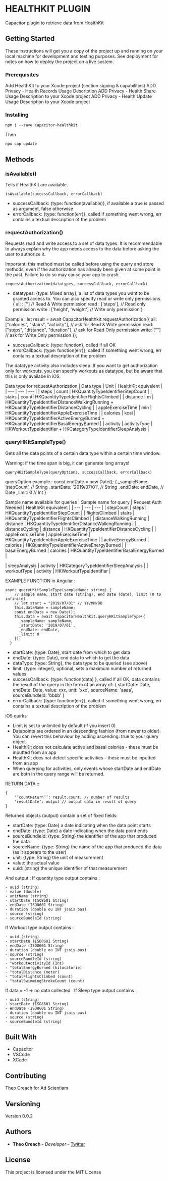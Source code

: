 # HEALTHKIT PLUGIN

Capacitor plugin to retrieve data from HealthKit

## Getting Started

These instructions will get you a copy of the project up and running on your local machine for development and testing purposes. See deployment for notes on how to deploy the project on a live system.

### Prerequisites

Add HealthKit to your Xcode project (section signing & capabilities)
ADD Privacy - Health Records Usage Description
ADD Privacy - Health Share Usage Description to your Xcode project
ADD Privacy - Health Update Usage Description to your Xcode project


### Installing

```
npm i --save capacitor-healthkit
```

Then

```
npx cap update
```


## Methods

### isAvailable()

Tells if HealthKit are available.

```
isAvailable(successCallback, errorCallback)
```
* successCallback: {type: function(available)}, if available a true is passed as argument, false otherwise
* errorCallback: {type: function(err)}, called if something went wrong, err contains a textual description of the problem

### requestAuthorization()

Requests read and write access to a set of data types. It is recommendable to always explain why the app needs access to the data before asking the user to authorize it.

Important: this method must be called before using the query and store methods, even if the authorization has already been given at some point in the past. Failure to do so may cause your app to crash.

```
requestAuthorization(datatypes, successCallback, errorCallback)
```

* datatypes: {type: Mixed array}, a list of data types you want to be granted access to. You can also specify read or write only permissions.
  {
    all : [‘’]                    // Read & Write permission
       read : ['steps'],                   // Read only permission
        write : ['height', 'weight']        // Write only permission
  }

Example :
let result = await CapacitorHealthkit.requestAuthorization({
      all: ["calories", "stairs", "activity"], // ask for Read & Write permission
      read: ["steps", "distance", "duration"], // ask for Read Only permission
      write: [""] // ask for Write Only permission
    });


* successCallback: {type: function}, called if all OK
* errorCallback: {type: function(err)}, called if something went wrong, err contains a textual description of the problem

The datatype activity also includes sleep. If you want to get authorization only for workouts, you can specify workouts as datatype, but be aware that this is only availabe in iOS.


Data type for requestAuthorization
| Data type | Unit | HealthKit equivalent |
| --- | --- | --- |
| steps | count | HKQuantityTypeIdentifierStepCount |
| stairs | count| HKQuantityTypeIdentifierFlightsClimbed |
| distance | m | HKQuantityTypeIdentifierDistanceWalkingRunning + HKQuantityTypeIdentifierDistanceCycling |
| appleExerciseTime | min | HKQuantityTypeIdentifierAppleExerciseTime |
| calories | kcal | HKQuantityTypeIdentifierActiveEnergyBurned + HKQuantityTypeIdentifierBasalEnergyBurned |
| activity | activityType | HKWorkoutTypeIdentifier + HKCategoryTypeIdentifierSleepAnalysis |


### queryHKitSampleType()

Gets all the data points of a certain data type within a certain time window.

Warning: if the time span is big, it can generate long arrays!

```
queryHKitSampleType(queryOptions, successCallback, errorCallback)
```

queryOption example :
const endDate = new Date();
{
      _sampleName: ’stepCount’, // String
      _startDate: '2019/07/01', // String
      _endDate: endDate, // Date
      _limit: 0 // Int
}

Sample name available for queries
| Sample name for query | Request Auth Needed  | HealthKit equivalent |
| --- | --- | --- |
| stepCount | steps | HKQuantityTypeIdentifierStepCount |
| flightsClimbed | stairs | HKQuantityTypeIdentifierFlightsClimbed |
| distanceWalkingRunning | distance | HKQuantityTypeIdentifierDistanceWalkingRunning |
| distanceCycling | distance | HKQuantityTypeIdentifierDistanceCycling |
| appleExerciseTime | appleExerciseTime | HKQuantityTypeIdentifierAppleExerciseTime |
| activeEnergyBurned | calories | HKQuantityTypeIdentifierActiveEnergyBurned |
| basalEnergyBurned | calories | HKQuantityTypeIdentifierBasalEnergyBurned |

| sleepAnalysis | activity | HKCategoryTypeIdentifierSleepAnalysis |
| workoutType | activity | HKWorkoutTypeIdentifier |


EXAMPLE FUNCTION in Angular :
```
async queryHKitSampleType(sampleName: string) {
    // sample name, start date (string), end Date (date), limit (0 to infinite)
    // let start = "2019/07/01" // YY/MM/DD
    this.dataName = sampleName;
    const endDate = new Date();
    this.data = await CapacitorHealthkit.queryHKitSampleType({
      _sampleName: sampleName,
      _startDate: '2019/07/01',
      _endDate: endDate,
      _limit: 0
    });
  }
```


* startDate: {type: Date}, start date from which to get data
* endDate: {type: Date}, end data to which to get the data
* dataType: {type: String}, the data type to be queried (see above)
* limit: {type: integer}, optional, sets a maximum number of returned values
* successCallback: {type: function(data) }, called if all OK, data contains the result of the query in the form of an array of: { startDate: Date, endDate: Date, value: xxx, unit: 'xxx', sourceName: 'aaaa', sourceBundleId: 'bbbb' }
* errorCallback: {type: function(err)}, called if something went wrong, err contains a textual description of the problem



iOS quirks
* Limit is set to unlimited by default (if you insert 0)
* Datapoints are ordered in an descending fashion (from newer to older). You can revert this behaviour by adding ascending: true to your query object.
* HealthKit does not calculate active and basal calories - these must be inputted from an app
* HealthKit does not detect specific activities - these must be inputted from an app
* When querying for activities, only events whose startDate and endDate are both in the query range will be returned.

RETURN DATA ::
```
{
    ‘’countReturn’’: result.count, // number of results
    ‘resultDate’: output // output data in result of query
}
```

Returned objects (output) contain a set of fixed fields:
* startDate: {type: Date} a date indicating when the data point starts
* endDate: {type: Date} a date indicating when the data point ends
* sourceBundleId: {type: String} the identifier of the app that produced the data
* sourceName: {type: String} the name of the app that produced the data (as it appears to the user)
* unit: {type: String} the unit of measurement
* value: the actual value
* uuid: (string) the unique identifier of that measurement


And output :
If quantity type output contains :
```
- uuid (string)
- value (double)
- unitName (string)
- startDate (ISO8601 String)
- endDate (ISO8601 String)
- duration (double ou INT jsais pas)
- source (string)
- sourceBundleId (string)
```

If Workout type output contains :
```
- uuid (string)
- startDate (ISO8601 String)
- endDate (ISO8601 String)
- duration (double ou INT jsais pas)
- source (string)
- sourceBundleId (string)
- "workoutActivityId (Int)
- "totalEnergyBurned (kilocalorie)
- "totalDistance (meter)
- "totalFlightsClimbed (count)
- "totalSwimmingStrokeCount (count)
```
If data = -1 => no data collected
 
If Sleep type output contains :
```
- uuid (string)
- startDate (ISO8601 String)
- endDate (ISO8601 String)
- duration (double ou INT jsais pas)
- source (string)
- sourceBundleId (string)
```

## Built With

* Capacitor
* VSCode
* XCode

## Contributing

Theo Creach for Ad Scientiam

## Versioning

Version 0.0.2

## Authors

* **Theo Creach** - *Developer* - [Twitter](https://twitter.com/crcht)

## License

This project is licensed under the MIT License


